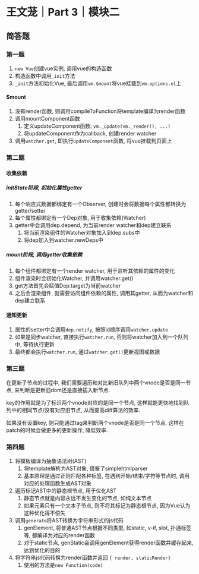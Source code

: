 # 王文茏｜Part 3｜模块二

## 简答题

### 第一题

1. `new Vue`创建vue实例, 调用vue的构造函数
2. 构造函数中调用`_init`方法
3. `_init`方法初始化Vue, 最后调用`vm.$mount`将vue挂载到`vm.options.el`上

#### $mount

1. 没有render函数, 则调用compileToFunction将template编译为render函数
2. 调用mountComponent函数
   1. 定义updateComponent函数: `vm._update(vm._render(), ...)`
   2. 将updateComponent作为callback, 创建render watcher
3. 调用`watcher.get`, 即执行`updateComponent`函数, 将vue挂载到页面上

### 第二题

#### 收集依赖

##### initState阶段, 初始化属性getter

1. 每个响应式数据都绑定有一个Observer, 创建时会将数据每个属性都转换为getter/setter
2. 每个属性都绑定有一个Dep对象, 用于收集依赖(Watcher)
3. getter中会调用dep.depend, 为当前render watcher和dep建立联系
   1. 将当前渲染组件的Watcher对象加入到dep.subs中
   2. 将dep加入到watcher.newDeps中

##### mount阶段, 调用getter收集依赖

1. 每个组件都绑定有一个render watcher, 用于监听其依赖的属性的变化
2. 组件渲染时会初始化Watcher, 并调用watcher.get()
3. get方法首先会赋值Dep.target为当前watcher
4. 之后会渲染组件, 就需要访问组件依赖的属性, 调用其getter, 从而为watcher和dep建立联系

#### 通知更新

1. 属性的setter中会调用`dep.notify`, 按照id顺序调用`watcher.update`
2. 如果是同步watcher, 直接执行`watcher.run`, 否则将watcher加入到一个队列中, 等待执行更新
3. 最终都会执行`watcher.run`, 通过`watcher.get()`更新视图或数据

### 第三题

在更新子节点的过程中, 我们需要遍历和对比新旧队列中两个vnode是否是同一节点, 来判断是更新旧dom还是直接插入新节点.

key的作用就是为了标识两个vnode对应的是同一个节点, 这样就能更快地找到队列中的相同节点/没有对应旧节点, 从而提高diff算法的效率.

如果没有设置key, 则只能通过tag来判断两个vnode是否是同一个节点, 这样在patch的时候会做更多的更新操作, 降低效率.

### 第四题

1. 将模板编译为抽象语法树(AST)
   1. 将template解析为AST对象, 借鉴了simplehtmlparser
   2. 基本原理是通过正则匹配各种标签, 在遇到开始/结束/字符等节点时, 调用对应的处理函数生成AST对象
2. 遍历标记AST中的静态根节点, 用于优化AST
   1. 静态节点就是内容永远不发生变化的节点, 如纯文本节点
   2. 如果元素只有一个文本子节点, 则不将其标记为静态根节点, 因为Vue认为这种优化得不偿失
3. 调用`generate`将AST转换为字符串形式的js代码
   1. genElement, 将普通AST节点根据不同类型, 如static, v-if, slot, 扑通标签等, 都编译为对应的render函数
   2. 对于static节点, genStatic会调用genElement获得render函数并缓存起来, 达到优化的目的
4. 将字符串js代码转换为render函数并返回 `{ render, staticRender}`
   1. 使用的方法是`new Function(code)`





